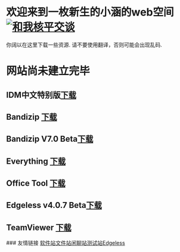 # 欢迎来到一枚新生的小涵的web空间<a target="_blank" href="http://wpa.qq.com/msgrd?v=3&uin=1115058004&site=qq&menu=yes"><img border="0" src="http://wpa.qq.com/pa?p=2:1115058004:51" alt="和我核平交谈" title="和我核平交谈"/></a>
你阔以在这里下载一些资源.
请不要使用翻译，否则可能会出现乱码.
<span id="runtime_span"></span>
<script type="text/javascript">function show_runtime(){window.setTimeout("show_runtime()",1000);X=new 
Date("1/1/2020 0:00:00");
Y=new Date();T=(Y.getTime()-X.getTime());M=24*60*60*1000;
a=T/M;A=Math.floor(a);b=(a-A)*24;B=Math.floor(b);c=(b-B)*60;C=Math.floor((b-B)*60);D=Math.floor((c-C)*60);
runtime_span.innerHTML="本站已在github.com发布"+A+"天"+B+"小时"+C+"分"+D+"秒"}show_runtime();</script>

# 网站尚未建立完毕
## IDM中文特别版<a href="https://www.lanzous.com/i8e4lli">下载</a>
## Bandizip <a href="http://dl.bandisoft.com/bandizip/BANDIZIP-SETUP.EXE">下载</a>
## Bandizip V7.0 Beta<a href="http://dl.bandisoft.com/bandizip.online/BANDIZIP-SETUP-ONLINE.EXE?4">下载</a>
## Everything <a href="https://www.voidtools.com/Everything-1.4.1.935.x86-Setup.exe">下载</a>
## Office Tool <a href="https://download.coolhub.top/Office%20Tool%20v7.4.zip">下载</a>
## Edgeless v4.0.7 Beta<a href="https://down.edgeless.top/A:?image_mode=0">下载</a>
## TeamViewer <a href="https://dl.teamviewer.cn/download/version_15x/TeamViewer_Setup.exe">下载</a>
<link rel="shortcut icon" href="/favicon.ico" type="image/x-icon" />
### 友情链接 <a href="http://apps.xiaiisme.club/">软件站</a><a href="http://file.xiaiisme.club/">文件站</a><a href="http://chat.xiaiisme.club/">闲聊站</a><a href="http://beta.xiaiisme.club/">测试站</a><a href="https://home.edgeless.top/">Edgeless</a>
